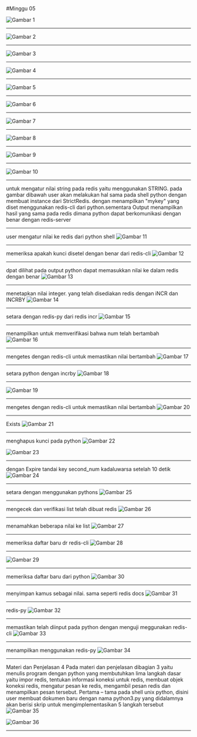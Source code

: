 #Minggu 05

![Gambar 1](gambar-01.png)

---

![Gambar 2](gambar-02.png)

---

![Gambar 3](gambar-03.png)

---

![Gambar 4](gambar-04.png)

---

![Gambar 5](gambar-05.png)

---

![Gambar 6](gambar-06.png)

---

![Gambar 7](gambar-07.png)

---

![Gambar 8](gambar-08.png)

----

![Gambar 9](gambar-09.png)

---

![Gambar 10](gambar-10.png)

----

untuk mengatur nilai string pada redis yaitu menggunakan STRING.
pada gambar dibawah user akan melakukan hal sama pada shell python dengan membuat instance dari StrictRedis. dengan menampilkan "mykey" yang diset menggunakan redis-cli dari python.sementara  Output menampilkan hasil yang sama pada redis dimana python dapat berkomunikasi dengan benar dengan redis-server

----

user mengatur nilai ke redis dari python shell
![Gambar 11](gambar-11.png)

---

memeriksa apakah kunci disetel dengan benar dari redis-cli
![Gambar 12](gambar-12.png)

---

dpat dilihat pada output python dapat memasukkan nilai ke dalam redis dengan benar
![Gambar 13](gambar-13.png)

---

menetapkan nilai integer. yang telah disediakan redis dengan iNCR dan INCRBY
![Gambar 14](gambar-14.png)

---

setara dengan redis-py dari redis incr
![Gambar 15](gambar-15.png)

---

menampilkan untuk memverifikasi bahwa num telah bertambah
![Gambar 16](gambar-16.png)

---

mengetes dengan redis-cli untuk memastikan nilai bertambah
![Gambar 17](gambar-17.png)

---

setara python dengan incrby
![Gambar 18](gambar-18.png)

----

![Gambar 19](gambar-19.png)

---

mengetes dengan redis-cli untuk memastikan nilai bertambah
![Gambar 20](gambar-20.png)

----
Exists
![Gambar 21](gambar-21.png)

---

menghapus kunci pada python
![Gambar 22](gambar-22.png)

![Gambar 23](gambar-23.png)

---

dengan Expire tandai key second_num kadaluwarsa setelah 10 detik
![Gambar 24](gambar-24.png)

---

setara dengan menggunakan pythons
![Gambar 25](gambar-25.png)

---

mengecek dan verifikasi list telah dibuat redis 
![Gambar 26](gambar-26.png)

---

menamahkan beberapa nilai ke list
![Gambar 27](gambar-27.png)

---

memeriksa daftar baru dr redis-cli
![Gambar 28](gambar-28.png)

----


![Gambar 29](gambar-29.png)

---

memeriksa daftar baru dari python
![Gambar 30](gambar-30.png)

----

menyimpan kamus sebagai nilai. sama seperti redis docs
![Gambar 31](gambar-31.png)

---

redis-py
![Gambar 32](gambar-32.png)

---

memastikan telah diinput pada python dengan menguji meggunakan redis-cli
![Gambar 33](gambar-33.png)

---

menampilkan menggunakan redis-py
![Gambar 34](gambar-34.png)

---

Materi dan Penjelasan 4 Pada materi dan penjelasan dibagian 3 yaitu menulis program dengan python yang membutuhkan lima langkah dasar yaitu impor redis, tentukan informasi koneksi untuk redis, membuat objek koneksi redis, mengatur pesan ke redis, mengambil pesan redis dan menampilkan pesan tersebut. Pertama – tama pada shell unix python, disini user membuat dokumen baru dengan nama python3.py yang didalamnya akan berisi skrip untuk mengimplementasikan 5 langkah tersebut
![Gambar 35](gambar-35.png)

![Gambar 36](gambar-36.png)

---


